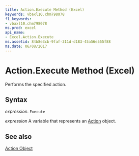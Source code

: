 ```yaml
---
title: Action.Execute Method (Excel)
keywords: vbaxl10.chm798078
f1_keywords:
- vbaxl10.chm798078
ms.prod: excel
api_name:
- Excel.Action.Execute
ms.assetid: 84b8e3cb-9faf-311d-d183-45a56e555f88
ms.date: 06/08/2017
---
```



# Action.Execute Method (Excel)

Performs the specified action.


## Syntax

 _expression_. `Execute`

 _expression_ A variable that represents an [Action](./Excel.Action.md) object.


## See also


[Action Object](Excel.Action.md)

